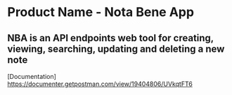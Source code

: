 # Product Name - Nota Bene App
## NBA is an API endpoints web tool for creating, viewing, searching, updating and deleting a new note
[Documentation] https://documenter.getpostman.com/view/19404806/UVkqtFT6